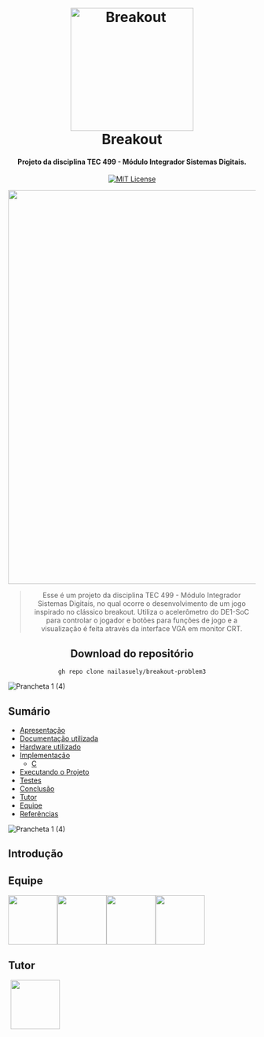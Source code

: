 
<h1 align="center">
  <br>
 <img src="https://github.com/nailasuely/breakout-problem3/assets/98486996/b22462d3-8c85-46c2-b00f-0f7b46369cfb" alt="Breakout" width="250"></a>
  <br>
  Breakout
  <br>
</h1>


<h4 align="center">Projeto da disciplina TEC 499 - Módulo Integrador Sistemas Digitais.</h4>

<p align="center">
<div align="center">

[![MIT License](https://img.shields.io/badge/license-MIT-blue.svg)](https://github.com/nailasuely/breakout-problem3/blob/main/LICENSE)

<img width="800px" src="https://github.com/nailasuely/breakout-problem3/assets/98486996/497f7768-10ea-48dc-b588-b6ad1f2ecc0f">


> Esse é um projeto da disciplina TEC 499 - Módulo Integrador Sistemas Digitais, no qual ocorre o desenvolvimento de um jogo inspirado no clássico breakout. Utiliza o acelerômetro do DE1-SoC para controlar o jogador e botões para funções de jogo e a visualização é feita através da interface VGA em monitor CRT.

## Download do repositório


```
gh repo clone nailasuely/breakout-problem3
```

</div>

![Prancheta 1 (4)](https://github.com/nailasuely/breakout-problem3/assets/98486996/eafa25d4-abd4-4586-8083-8d9f7cfdd458)

## Sumário
- [Apresentação](#apresentação)
- [Documentação utilizada](#documentação-utilizada)
- [Hardware utilizado](#hardware-utilizado)
- [Implementação](#implementação)
  - [C](#gpio)
- [Executando o Projeto](#executando-o-projeto)
- [Testes](#testes)
- [Conclusão](#conclusão) 
- [Tutor](#tutor)
- [Equipe](#equipe)
- [Referências](#referências)

![Prancheta 1 (4)](https://github.com/nailasuely/breakout-problem3/assets/98486996/eafa25d4-abd4-4586-8083-8d9f7cfdd458)

## Introdução



## Equipe

<div style="display:flex;">
    <a href="https://github.com/nailasuely" target="_blank">
        <img src="https://github.com/nailasuely/breakout-problem3/assets/98486996/238a5d83-164e-466d-bfdb-bb7da08a69bc" style="width: 100px; height: auto; cursor: pointer; border: none;">
    </a>
    <a href="https://github.com/rhianpablo11" target="_blank">
        <img src="https://github.com/nailasuely/breakout-problem3/assets/98486996/12db2820-494f-4404-8049-04b10e90803a" style="width: 100px; height: auto; cursor: pointer; border: none;">
    </a>
    <a href="https://github.com/AmandaLimaB" target="_blank">
        <img src="https://github.com/nailasuely/breakout-problem3/assets/98486996/f597fb3b-1980-4042-b94b-289b80da1b7b" style="width: 100px; height: auto; cursor: pointer; border: none;">
    </a>
    <a href="https://github.com/joaogabrielaraujo" target="_blank">
        <img src="https://github.com/nailasuely/breakout-problem3/assets/98486996/4ebc033b-05e1-4e70-8cbe-92572ada32d1" style="width: 100px; height: auto; cursor: pointer; border: none;">
    </a>
</div>

## Tutor

<div style="display:flex;">
    <a href="https://github.com/nailasuely" style="display: inline-block; border: none;">
        <img src="https://github.com/nailasuely/breakout-problem3/assets/98486996/6e607005-f3ff-42ed-ab62-347a7ed31769" style="margin-left: 5px; width: 100px; height: auto;">
    </a>
</div>

